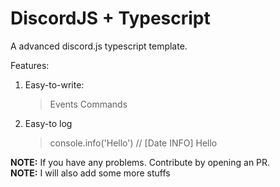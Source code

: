 # DiscordJS + Typescript

A advanced discord.js typescript template.

Features:

1. Easy-to-write:
   > Events
   > Commands
2. Easy-to log
   > console.info('Hello') // [Date INFO] Hello

**NOTE:** If you have any problems. Contribute by opening an PR. <br>
**NOTE:** I will also add some more stuffs
